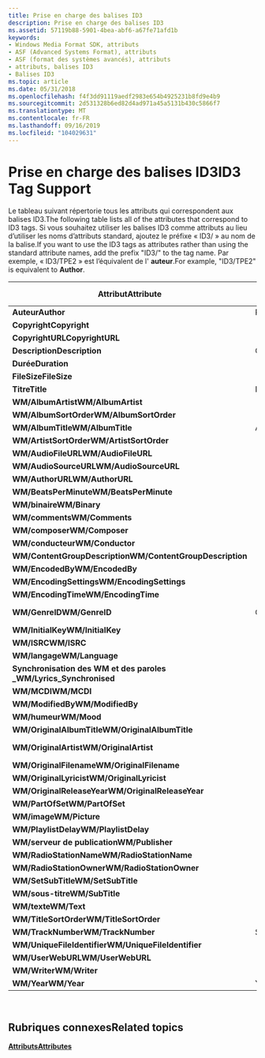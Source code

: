 ```yaml
---
title: Prise en charge des balises ID3
description: Prise en charge des balises ID3
ms.assetid: 57119b88-5901-4bea-abf6-a67fe71afd1b
keywords:
- Windows Media Format SDK, attributs
- ASF (Advanced Systems Format), attributs
- ASF (format des systèmes avancés), attributs
- attributs, balises ID3
- Balises ID3
ms.topic: article
ms.date: 05/31/2018
ms.openlocfilehash: f4f3dd91119aedf2983e654b4925231b8fd9e4b9
ms.sourcegitcommit: 2d531328b6ed82d4ad971a45a5131b430c5866f7
ms.translationtype: MT
ms.contentlocale: fr-FR
ms.lasthandoff: 09/16/2019
ms.locfileid: "104029631"
---
```

# <a name="id3-tag-support"></a><span data-ttu-id="232d1-108">Prise en charge des balises ID3</span><span class="sxs-lookup"><span data-stu-id="232d1-108">ID3 Tag Support</span></span>

<span data-ttu-id="232d1-109">Le tableau suivant répertorie tous les attributs qui correspondent aux balises ID3.</span><span class="sxs-lookup"><span data-stu-id="232d1-109">The following table lists all of the attributes that correspond to ID3 tags.</span></span> <span data-ttu-id="232d1-110">Si vous souhaitez utiliser les balises ID3 comme attributs au lieu d’utiliser les noms d’attributs standard, ajoutez le préfixe « ID3/ » au nom de la balise.</span><span class="sxs-lookup"><span data-stu-id="232d1-110">If you want to use the ID3 tags as attributes rather than using the standard attribute names, add the prefix "ID3/" to the tag name.</span></span> <span data-ttu-id="232d1-111">Par exemple, « ID3/TPE2 » est l’équivalent de l' **auteur**.</span><span class="sxs-lookup"><span data-stu-id="232d1-111">For example, "ID3/TPE2" is equivalent to **Author**.</span></span>



| <span data-ttu-id="232d1-112">Attribut</span><span class="sxs-lookup"><span data-stu-id="232d1-112">Attribute</span></span>                      | <span data-ttu-id="232d1-113">ID3v1. x</span><span class="sxs-lookup"><span data-stu-id="232d1-113">ID3v1.x</span></span> | <span data-ttu-id="232d1-114">ID3v 2.2</span><span class="sxs-lookup"><span data-stu-id="232d1-114">ID3v2.2</span></span> | <span data-ttu-id="232d1-115">ID3v 2.3/v 2.4</span><span class="sxs-lookup"><span data-stu-id="232d1-115">ID3v2.3/v2.4</span></span> |
|--------------------------------|---------|---------|--------------|
| <span data-ttu-id="232d1-116">**Auteur**</span><span class="sxs-lookup"><span data-stu-id="232d1-116">**Author**</span></span>                     | <span data-ttu-id="232d1-117">Peinture</span><span class="sxs-lookup"><span data-stu-id="232d1-117">Artist</span></span>  | <span data-ttu-id="232d1-118">TP1</span><span class="sxs-lookup"><span data-stu-id="232d1-118">TP1</span></span>     | <span data-ttu-id="232d1-119">TPE1</span><span class="sxs-lookup"><span data-stu-id="232d1-119">TPE1</span></span>         |
| <span data-ttu-id="232d1-120">**Copyright**</span><span class="sxs-lookup"><span data-stu-id="232d1-120">**Copyright**</span></span>                  |         | <span data-ttu-id="232d1-121">TCR</span><span class="sxs-lookup"><span data-stu-id="232d1-121">TCR</span></span>     | <span data-ttu-id="232d1-122">TCOP</span><span class="sxs-lookup"><span data-stu-id="232d1-122">TCOP</span></span>         |
| <span data-ttu-id="232d1-123">**CopyrightURL**</span><span class="sxs-lookup"><span data-stu-id="232d1-123">**CopyrightURL**</span></span>               |         | <span data-ttu-id="232d1-124">WCP</span><span class="sxs-lookup"><span data-stu-id="232d1-124">WCP</span></span>     | <span data-ttu-id="232d1-125">WCOP</span><span class="sxs-lookup"><span data-stu-id="232d1-125">WCOP</span></span>         |
| <span data-ttu-id="232d1-126">**Description**</span><span class="sxs-lookup"><span data-stu-id="232d1-126">**Description**</span></span>                | <span data-ttu-id="232d1-127">Commentaire</span><span class="sxs-lookup"><span data-stu-id="232d1-127">Comment</span></span> | <span data-ttu-id="232d1-128">COM</span><span class="sxs-lookup"><span data-stu-id="232d1-128">COM</span></span>     | <span data-ttu-id="232d1-129">COMM</span><span class="sxs-lookup"><span data-stu-id="232d1-129">COMM</span></span>         |
| <span data-ttu-id="232d1-130">**Durée**</span><span class="sxs-lookup"><span data-stu-id="232d1-130">**Duration**</span></span>                   |         | <span data-ttu-id="232d1-131">TLE</span><span class="sxs-lookup"><span data-stu-id="232d1-131">TLE</span></span>     | <span data-ttu-id="232d1-132">TLEN</span><span class="sxs-lookup"><span data-stu-id="232d1-132">TLEN</span></span>         |
| <span data-ttu-id="232d1-133">**FileSize**</span><span class="sxs-lookup"><span data-stu-id="232d1-133">**FileSize**</span></span>                   |         |         | <span data-ttu-id="232d1-134">TSIZ</span><span class="sxs-lookup"><span data-stu-id="232d1-134">TSIZ</span></span>         |
| <span data-ttu-id="232d1-135">**Titre**</span><span class="sxs-lookup"><span data-stu-id="232d1-135">**Title**</span></span>                      | <span data-ttu-id="232d1-136">Intitulé</span><span class="sxs-lookup"><span data-stu-id="232d1-136">Title</span></span>   | <span data-ttu-id="232d1-137">TT2</span><span class="sxs-lookup"><span data-stu-id="232d1-137">TT2</span></span>     | <span data-ttu-id="232d1-138">TIT2</span><span class="sxs-lookup"><span data-stu-id="232d1-138">TIT2</span></span>         |
| <span data-ttu-id="232d1-139">**WM/AlbumArtist**</span><span class="sxs-lookup"><span data-stu-id="232d1-139">**WM/AlbumArtist**</span></span>             |         | <span data-ttu-id="232d1-140">TP2</span><span class="sxs-lookup"><span data-stu-id="232d1-140">TP2</span></span>     | <span data-ttu-id="232d1-141">TPE2</span><span class="sxs-lookup"><span data-stu-id="232d1-141">TPE2</span></span>         |
| <span data-ttu-id="232d1-142">**WM/AlbumSortOrder**</span><span class="sxs-lookup"><span data-stu-id="232d1-142">**WM/AlbumSortOrder**</span></span>          |         |         | <span data-ttu-id="232d1-143">TSOA</span><span class="sxs-lookup"><span data-stu-id="232d1-143">TSOA</span></span>         |
| <span data-ttu-id="232d1-144">**WM/AlbumTitle**</span><span class="sxs-lookup"><span data-stu-id="232d1-144">**WM/AlbumTitle**</span></span>              | <span data-ttu-id="232d1-145">Album</span><span class="sxs-lookup"><span data-stu-id="232d1-145">Album</span></span>   | <span data-ttu-id="232d1-146">A</span><span class="sxs-lookup"><span data-stu-id="232d1-146">TAL</span></span>     | <span data-ttu-id="232d1-147">TALB</span><span class="sxs-lookup"><span data-stu-id="232d1-147">TALB</span></span>         |
| <span data-ttu-id="232d1-148">**WM/ArtistSortOrder**</span><span class="sxs-lookup"><span data-stu-id="232d1-148">**WM/ArtistSortOrder**</span></span>         |         |         | <span data-ttu-id="232d1-149">TSOP</span><span class="sxs-lookup"><span data-stu-id="232d1-149">TSOP</span></span>         |
| <span data-ttu-id="232d1-150">**WM/AudioFileURL**</span><span class="sxs-lookup"><span data-stu-id="232d1-150">**WM/AudioFileURL**</span></span>            |         | <span data-ttu-id="232d1-151">WAF</span><span class="sxs-lookup"><span data-stu-id="232d1-151">WAF</span></span>     | <span data-ttu-id="232d1-152">WOAF</span><span class="sxs-lookup"><span data-stu-id="232d1-152">WOAF</span></span>         |
| <span data-ttu-id="232d1-153">**WM/AudioSourceURL**</span><span class="sxs-lookup"><span data-stu-id="232d1-153">**WM/AudioSourceURL**</span></span>          |         | <span data-ttu-id="232d1-154">WAS</span><span class="sxs-lookup"><span data-stu-id="232d1-154">WAS</span></span>     | <span data-ttu-id="232d1-155">WOAS</span><span class="sxs-lookup"><span data-stu-id="232d1-155">WOAS</span></span>         |
| <span data-ttu-id="232d1-156">**WM/AuthorURL**</span><span class="sxs-lookup"><span data-stu-id="232d1-156">**WM/AuthorURL**</span></span>               |         | <span data-ttu-id="232d1-157">WAR</span><span class="sxs-lookup"><span data-stu-id="232d1-157">WAR</span></span>     | <span data-ttu-id="232d1-158">WOAR</span><span class="sxs-lookup"><span data-stu-id="232d1-158">WOAR</span></span>         |
| <span data-ttu-id="232d1-159">**WM/BeatsPerMinute**</span><span class="sxs-lookup"><span data-stu-id="232d1-159">**WM/BeatsPerMinute**</span></span>          |         |         | <span data-ttu-id="232d1-160">TBPM</span><span class="sxs-lookup"><span data-stu-id="232d1-160">TBPM</span></span>         |
| <span data-ttu-id="232d1-161">**WM/binaire**</span><span class="sxs-lookup"><span data-stu-id="232d1-161">**WM/Binary**</span></span>                  |         | <span data-ttu-id="232d1-162">LOCAL</span><span class="sxs-lookup"><span data-stu-id="232d1-162">GEO</span></span>     | <span data-ttu-id="232d1-163">GEOB</span><span class="sxs-lookup"><span data-stu-id="232d1-163">GEOB</span></span>         |
| <span data-ttu-id="232d1-164">**WM/comments**</span><span class="sxs-lookup"><span data-stu-id="232d1-164">**WM/Comments**</span></span>                |         | <span data-ttu-id="232d1-165">COM</span><span class="sxs-lookup"><span data-stu-id="232d1-165">COM</span></span>     | <span data-ttu-id="232d1-166">COMM</span><span class="sxs-lookup"><span data-stu-id="232d1-166">COMM</span></span>         |
| <span data-ttu-id="232d1-167">**WM/composer**</span><span class="sxs-lookup"><span data-stu-id="232d1-167">**WM/Composer**</span></span>                |         | <span data-ttu-id="232d1-168">TCM</span><span class="sxs-lookup"><span data-stu-id="232d1-168">TCM</span></span>     | <span data-ttu-id="232d1-169">TCOM</span><span class="sxs-lookup"><span data-stu-id="232d1-169">TCOM</span></span>         |
| <span data-ttu-id="232d1-170">**WM/conducteur**</span><span class="sxs-lookup"><span data-stu-id="232d1-170">**WM/Conductor**</span></span>               |         | <span data-ttu-id="232d1-171">TP3</span><span class="sxs-lookup"><span data-stu-id="232d1-171">TP3</span></span>     | <span data-ttu-id="232d1-172">TPE3</span><span class="sxs-lookup"><span data-stu-id="232d1-172">TPE3</span></span>         |
| <span data-ttu-id="232d1-173">**WM/ContentGroupDescription**</span><span class="sxs-lookup"><span data-stu-id="232d1-173">**WM/ContentGroupDescription**</span></span> |         | <span data-ttu-id="232d1-174">TT1</span><span class="sxs-lookup"><span data-stu-id="232d1-174">TT1</span></span>     | <span data-ttu-id="232d1-175">TIT1</span><span class="sxs-lookup"><span data-stu-id="232d1-175">TIT1</span></span>         |
| <span data-ttu-id="232d1-176">**WM/EncodedBy**</span><span class="sxs-lookup"><span data-stu-id="232d1-176">**WM/EncodedBy**</span></span>               |         | <span data-ttu-id="232d1-177">10MINUTES</span><span class="sxs-lookup"><span data-stu-id="232d1-177">TEN</span></span>     | <span data-ttu-id="232d1-178">TENC</span><span class="sxs-lookup"><span data-stu-id="232d1-178">TENC</span></span>         |
| <span data-ttu-id="232d1-179">**WM/EncodingSettings**</span><span class="sxs-lookup"><span data-stu-id="232d1-179">**WM/EncodingSettings**</span></span>        |         | <span data-ttu-id="232d1-180">TSS</span><span class="sxs-lookup"><span data-stu-id="232d1-180">TSS</span></span>     | <span data-ttu-id="232d1-181">TSSE</span><span class="sxs-lookup"><span data-stu-id="232d1-181">TSSE</span></span>         |
| <span data-ttu-id="232d1-182">**WM/EncodingTime**</span><span class="sxs-lookup"><span data-stu-id="232d1-182">**WM/EncodingTime**</span></span>            |         |         | <span data-ttu-id="232d1-183">TDEN</span><span class="sxs-lookup"><span data-stu-id="232d1-183">TDEN</span></span>         |
| <span data-ttu-id="232d1-184">**WM/GenreID**</span><span class="sxs-lookup"><span data-stu-id="232d1-184">**WM/GenreID**</span></span>                 | <span data-ttu-id="232d1-185">GenreID</span><span class="sxs-lookup"><span data-stu-id="232d1-185">GenreID</span></span> | <span data-ttu-id="232d1-186">Coût total de possession</span><span class="sxs-lookup"><span data-stu-id="232d1-186">TCO</span></span>     | <span data-ttu-id="232d1-187">TCON</span><span class="sxs-lookup"><span data-stu-id="232d1-187">TCON</span></span>         |
| <span data-ttu-id="232d1-188">**WM/InitialKey**</span><span class="sxs-lookup"><span data-stu-id="232d1-188">**WM/InitialKey**</span></span>              |         |         | <span data-ttu-id="232d1-189">TKEY</span><span class="sxs-lookup"><span data-stu-id="232d1-189">TKEY</span></span>         |
| <span data-ttu-id="232d1-190">**WM/ISRC**</span><span class="sxs-lookup"><span data-stu-id="232d1-190">**WM/ISRC**</span></span>                    |         |         | <span data-ttu-id="232d1-191">TSRC</span><span class="sxs-lookup"><span data-stu-id="232d1-191">TSRC</span></span>         |
| <span data-ttu-id="232d1-192">**WM/langage**</span><span class="sxs-lookup"><span data-stu-id="232d1-192">**WM/Language**</span></span>                |         | <span data-ttu-id="232d1-193">BOÎTIER</span><span class="sxs-lookup"><span data-stu-id="232d1-193">TLA</span></span>     | <span data-ttu-id="232d1-194">TLAN</span><span class="sxs-lookup"><span data-stu-id="232d1-194">TLAN</span></span>         |
| <span data-ttu-id="232d1-195">**Synchronisation des WM et des paroles \_**</span><span class="sxs-lookup"><span data-stu-id="232d1-195">**WM/Lyrics\_Synchronised**</span></span>    |         | <span data-ttu-id="232d1-196">DES SLT</span><span class="sxs-lookup"><span data-stu-id="232d1-196">SLT</span></span>     | <span data-ttu-id="232d1-197">SYLT</span><span class="sxs-lookup"><span data-stu-id="232d1-197">SYLT</span></span>         |
| <span data-ttu-id="232d1-198">**WM/MCDI**</span><span class="sxs-lookup"><span data-stu-id="232d1-198">**WM/MCDI**</span></span>                    |         |         | <span data-ttu-id="232d1-199">MCDI</span><span class="sxs-lookup"><span data-stu-id="232d1-199">MCDI</span></span>         |
| <span data-ttu-id="232d1-200">**WM/ModifiedBy**</span><span class="sxs-lookup"><span data-stu-id="232d1-200">**WM/ModifiedBy**</span></span>              |         |         | <span data-ttu-id="232d1-201">TPE4</span><span class="sxs-lookup"><span data-stu-id="232d1-201">TPE4</span></span>         |
| <span data-ttu-id="232d1-202">**WM/humeur**</span><span class="sxs-lookup"><span data-stu-id="232d1-202">**WM/Mood**</span></span>                    |         |         | <span data-ttu-id="232d1-203">TMOO</span><span class="sxs-lookup"><span data-stu-id="232d1-203">TMOO</span></span>         |
| <span data-ttu-id="232d1-204">**WM/OriginalAlbumTitle**</span><span class="sxs-lookup"><span data-stu-id="232d1-204">**WM/OriginalAlbumTitle**</span></span>      |         | <span data-ttu-id="232d1-205">ASSURANCES</span><span class="sxs-lookup"><span data-stu-id="232d1-205">TOT</span></span>     | <span data-ttu-id="232d1-206">TOTAL</span><span class="sxs-lookup"><span data-stu-id="232d1-206">TOAL</span></span>         |
| <span data-ttu-id="232d1-207">**WM/OriginalArtist**</span><span class="sxs-lookup"><span data-stu-id="232d1-207">**WM/OriginalArtist**</span></span>          |         | <span data-ttu-id="232d1-208">RÉFÉRENCES</span><span class="sxs-lookup"><span data-stu-id="232d1-208">TOA</span></span>     | <span data-ttu-id="232d1-209">PARTIE supérieure</span><span class="sxs-lookup"><span data-stu-id="232d1-209">TOPE</span></span>         |
| <span data-ttu-id="232d1-210">**WM/OriginalFilename**</span><span class="sxs-lookup"><span data-stu-id="232d1-210">**WM/OriginalFilename**</span></span>        |         | <span data-ttu-id="232d1-211">TOF</span><span class="sxs-lookup"><span data-stu-id="232d1-211">TOF</span></span>     | <span data-ttu-id="232d1-212">TOFN</span><span class="sxs-lookup"><span data-stu-id="232d1-212">TOFN</span></span>         |
| <span data-ttu-id="232d1-213">**WM/OriginalLyricist**</span><span class="sxs-lookup"><span data-stu-id="232d1-213">**WM/OriginalLyricist**</span></span>        |         | <span data-ttu-id="232d1-214">ÉCART</span><span class="sxs-lookup"><span data-stu-id="232d1-214">TOL</span></span>     | <span data-ttu-id="232d1-215">TOLY</span><span class="sxs-lookup"><span data-stu-id="232d1-215">TOLY</span></span>         |
| <span data-ttu-id="232d1-216">**WM/OriginalReleaseYear**</span><span class="sxs-lookup"><span data-stu-id="232d1-216">**WM/OriginalReleaseYear**</span></span>     |         | <span data-ttu-id="232d1-217">TOR</span><span class="sxs-lookup"><span data-stu-id="232d1-217">TOR</span></span>     | <span data-ttu-id="232d1-218">TORY</span><span class="sxs-lookup"><span data-stu-id="232d1-218">TORY</span></span>         |
| <span data-ttu-id="232d1-219">**WM/PartOfSet**</span><span class="sxs-lookup"><span data-stu-id="232d1-219">**WM/PartOfSet**</span></span>               |         | <span data-ttu-id="232d1-220">TPA</span><span class="sxs-lookup"><span data-stu-id="232d1-220">TPA</span></span>     | <span data-ttu-id="232d1-221">TPOS</span><span class="sxs-lookup"><span data-stu-id="232d1-221">TPOS</span></span>         |
| <span data-ttu-id="232d1-222">**WM/image**</span><span class="sxs-lookup"><span data-stu-id="232d1-222">**WM/Picture**</span></span>                 |         | <span data-ttu-id="232d1-223">PIC</span><span class="sxs-lookup"><span data-stu-id="232d1-223">PIC</span></span>     | <span data-ttu-id="232d1-224">APIC</span><span class="sxs-lookup"><span data-stu-id="232d1-224">APIC</span></span>         |
| <span data-ttu-id="232d1-225">**WM/PlaylistDelay**</span><span class="sxs-lookup"><span data-stu-id="232d1-225">**WM/PlaylistDelay**</span></span>           |         |         | <span data-ttu-id="232d1-226">TDLY</span><span class="sxs-lookup"><span data-stu-id="232d1-226">TDLY</span></span>         |
| <span data-ttu-id="232d1-227">**WM/serveur de publication**</span><span class="sxs-lookup"><span data-stu-id="232d1-227">**WM/Publisher**</span></span>               |         | <span data-ttu-id="232d1-228">TPB</span><span class="sxs-lookup"><span data-stu-id="232d1-228">TPB</span></span>     | <span data-ttu-id="232d1-229">TPUB</span><span class="sxs-lookup"><span data-stu-id="232d1-229">TPUB</span></span>         |
| <span data-ttu-id="232d1-230">**WM/RadioStationName**</span><span class="sxs-lookup"><span data-stu-id="232d1-230">**WM/RadioStationName**</span></span>        |         | <span data-ttu-id="232d1-231">LETTRAGE</span><span class="sxs-lookup"><span data-stu-id="232d1-231">TRN</span></span>     | <span data-ttu-id="232d1-232">TRSN</span><span class="sxs-lookup"><span data-stu-id="232d1-232">TRSN</span></span>         |
| <span data-ttu-id="232d1-233">**WM/RadioStationOwner**</span><span class="sxs-lookup"><span data-stu-id="232d1-233">**WM/RadioStationOwner**</span></span>       |         | <span data-ttu-id="232d1-234">TRO</span><span class="sxs-lookup"><span data-stu-id="232d1-234">TRO</span></span>     | <span data-ttu-id="232d1-235">TRSO</span><span class="sxs-lookup"><span data-stu-id="232d1-235">TRSO</span></span>         |
| <span data-ttu-id="232d1-236">**WM/SetSubTitle**</span><span class="sxs-lookup"><span data-stu-id="232d1-236">**WM/SetSubTitle**</span></span>             |         |         | <span data-ttu-id="232d1-237">TSST</span><span class="sxs-lookup"><span data-stu-id="232d1-237">TSST</span></span>         |
| <span data-ttu-id="232d1-238">**WM/sous-titre**</span><span class="sxs-lookup"><span data-stu-id="232d1-238">**WM/SubTitle**</span></span>                |         | <span data-ttu-id="232d1-239">TT3</span><span class="sxs-lookup"><span data-stu-id="232d1-239">TT3</span></span>     | <span data-ttu-id="232d1-240">TIT3</span><span class="sxs-lookup"><span data-stu-id="232d1-240">TIT3</span></span>         |
| <span data-ttu-id="232d1-241">**WM/texte**</span><span class="sxs-lookup"><span data-stu-id="232d1-241">**WM/Text**</span></span>                    |         | <span data-ttu-id="232d1-242">TXX</span><span class="sxs-lookup"><span data-stu-id="232d1-242">TXX</span></span>     | <span data-ttu-id="232d1-243">TXXX</span><span class="sxs-lookup"><span data-stu-id="232d1-243">TXXX</span></span>         |
| <span data-ttu-id="232d1-244">**WM/TitleSortOrder**</span><span class="sxs-lookup"><span data-stu-id="232d1-244">**WM/TitleSortOrder**</span></span>          |         |         | <span data-ttu-id="232d1-245">TSOT</span><span class="sxs-lookup"><span data-stu-id="232d1-245">TSOT</span></span>         |
| <span data-ttu-id="232d1-246">**WM/TrackNumber**</span><span class="sxs-lookup"><span data-stu-id="232d1-246">**WM/TrackNumber**</span></span>             | <span data-ttu-id="232d1-247">Suivre</span><span class="sxs-lookup"><span data-stu-id="232d1-247">Track</span></span>   | <span data-ttu-id="232d1-248">TRK</span><span class="sxs-lookup"><span data-stu-id="232d1-248">TRK</span></span>     | <span data-ttu-id="232d1-249">TRCK</span><span class="sxs-lookup"><span data-stu-id="232d1-249">TRCK</span></span>         |
| <span data-ttu-id="232d1-250">**WM/UniqueFileIdentifier**</span><span class="sxs-lookup"><span data-stu-id="232d1-250">**WM/UniqueFileIdentifier**</span></span>    |         | <span data-ttu-id="232d1-251">UFI</span><span class="sxs-lookup"><span data-stu-id="232d1-251">UFI</span></span>     | <span data-ttu-id="232d1-252">UFID</span><span class="sxs-lookup"><span data-stu-id="232d1-252">UFID</span></span>         |
| <span data-ttu-id="232d1-253">**WM/UserWebURL**</span><span class="sxs-lookup"><span data-stu-id="232d1-253">**WM/UserWebURL**</span></span>              |         | <span data-ttu-id="232d1-254">WXX</span><span class="sxs-lookup"><span data-stu-id="232d1-254">WXX</span></span>     | <span data-ttu-id="232d1-255">WXXX</span><span class="sxs-lookup"><span data-stu-id="232d1-255">WXXX</span></span>         |
| <span data-ttu-id="232d1-256">**WM/Writer**</span><span class="sxs-lookup"><span data-stu-id="232d1-256">**WM/Writer**</span></span>                  |         | <span data-ttu-id="232d1-257">TXT</span><span class="sxs-lookup"><span data-stu-id="232d1-257">TXT</span></span>     | <span data-ttu-id="232d1-258">TEXT</span><span class="sxs-lookup"><span data-stu-id="232d1-258">TEXT</span></span>         |
| <span data-ttu-id="232d1-259">**WM/Year**</span><span class="sxs-lookup"><span data-stu-id="232d1-259">**WM/Year**</span></span>                    | <span data-ttu-id="232d1-260">Year</span><span class="sxs-lookup"><span data-stu-id="232d1-260">Year</span></span>    | <span data-ttu-id="232d1-261">TYE</span><span class="sxs-lookup"><span data-stu-id="232d1-261">TYE</span></span>     | <span data-ttu-id="232d1-262">TYER</span><span class="sxs-lookup"><span data-stu-id="232d1-262">TYER</span></span>         |



 

## <a name="related-topics"></a><span data-ttu-id="232d1-263">Rubriques connexes</span><span class="sxs-lookup"><span data-stu-id="232d1-263">Related topics</span></span>

<dl> <dt>

[<span data-ttu-id="232d1-264">**Attributs**</span><span class="sxs-lookup"><span data-stu-id="232d1-264">**Attributes**</span></span>](attributes.md)
</dt> </dl>

 

 




